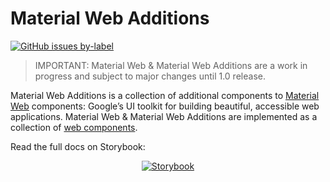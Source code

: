 # Material Web Additions
[![GitHub issues by-label](https://img.shields.io/github/issues-raw/maicol07/material-web-additions/Type:%20Bug)](https://github.com/maicol07/material-web-additions/issues?q=is%3Aissue+is%3Aopen+label%3A%22Type%3A+Bug%22)

> IMPORTANT: Material Web & Material Web Additions are a work in progress and subject to major changes until 1.0 release.

Material Web Additions is a collection of additional components to [Material Web](https://github.com/material-components/material-web)
components: Google’s UI toolkit for building beautiful, accessible web applications. Material Web & Material Web
Additions are implemented as a collection
of [web components](https://developer.mozilla.org/en-US/docs/Web/Web_Components).

Read the full docs on Storybook:

<div align="center">
    <a href="https://master--625eadb22bf40d003a32215a.chromatic.com">
<img src="https://user-images.githubusercontent.com/263385/44539334-ef6bdf80-a6d1-11e8-9423-2912fd8197e9.png" alt="Storybook"/>
    </a>
</div>
